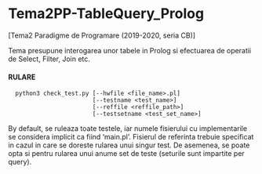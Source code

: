 # Tema2PP-TableQuery_Prolog
[Tema2 Paradigme de Programare (2019-2020, seria CB)] 

Tema presupune interogarea unor tabele in Prolog si efectuarea de operatii de Select, Filter, Join etc.



#### RULARE

      python3 check_test.py [--hwfile <file_name>.pl]
                            [--testname <test_name>]
                            [--reffile <reffile_path>]
                            [--testsetname <test_set_name>]
                 
By default, se ruleaza toate testele, iar numele fisierului cu implementarile se considera implicit
ca fiind ‘main.pl’. Fisierul de referinta trebuie specificat in cazul in care se doreste rularea unui
singur test. De asemenea, se poate opta si pentru rularea unui anume set de teste (seturile sunt
impartite per query).
